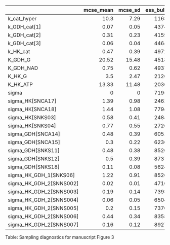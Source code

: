 |                         |   mcse_mean |   mcse_sd |   ess_bulk |   ess_tail |   r_hat |
|:------------------------|------------:|----------:|-----------:|-----------:|--------:|
| k_cat_hyper             |       10.3  |      7.29 |       1163 |       1714 |       1 |
| k_GDH_cat[1]            |        0.07 |      0.05 |       4374 |       3463 |       1 |
| k_GDH_cat[2]            |        0.31 |      0.23 |       4159 |       3295 |       1 |
| k_GDH_cat[3]            |        0.06 |      0.04 |       4464 |       3944 |       1 |
| k_HK_cat                |        0.47 |      0.39 |       4972 |       2798 |       1 |
| K_GDH_G                 |       20.52 |     15.48 |       4518 |       3262 |       1 |
| K_GDH_NAD               |        0.75 |      0.62 |       4937 |       4050 |       1 |
| K_HK_G                  |        3.5  |      2.47 |       2120 |       3584 |       1 |
| K_HK_ATP                |       13.33 |     11.48 |       2030 |       2290 |       1 |
| sigma                   |        0    |      0    |       7195 |       5833 |       1 |
| sigma_HK[SNCA17]        |        1.39 |      0.98 |       2462 |       3719 |       1 |
| sigma_HK[SNCA18]        |        1.44 |      1.08 |       7794 |       5116 |       1 |
| sigma_HK[SNKS03]        |        0.58 |      0.41 |       2484 |       4945 |       1 |
| sigma_HK[SNKS04]        |        0.77 |      0.55 |       2726 |       4230 |       1 |
| sigma_GDH[SNCA14]       |        0.48 |      0.39 |       6051 |       3925 |       1 |
| sigma_GDH[SNCA15]       |        0.3  |      0.22 |       6236 |       4164 |       1 |
| sigma_GDH[SNKS11]       |        0.48 |      0.38 |       8520 |       4796 |       1 |
| sigma_GDH[SNKS12]       |        0.5  |      0.39 |       8737 |       5330 |       1 |
| sigma_GDH[SNKS18]       |        0.11 |      0.08 |       5624 |       4523 |       1 |
| sigma_HK_GDH_1[SNKS06]  |        1.22 |      0.91 |       8526 |       5309 |       1 |
| sigma_HK_GDH_2[SNNS002] |        0.02 |      0.01 |       4710 |       4867 |       1 |
| sigma_HK_GDH_2[SNNS003] |        0.19 |      0.14 |       7393 |       3944 |       1 |
| sigma_HK_GDH_2[SNNS004] |        0.06 |      0.05 |       6504 |       4159 |       1 |
| sigma_HK_GDH_2[SNNS005] |        0.2  |      0.15 |       7370 |       4777 |       1 |
| sigma_HK_GDH_2[SNNS006] |        0.44 |      0.34 |       8358 |       3739 |       1 |
| sigma_HK_GDH_2[SNNS007] |        0.16 |      0.12 |       8927 |       5406 |       1 |
Table: Sampling diagnostics for manuscript Figure 3
